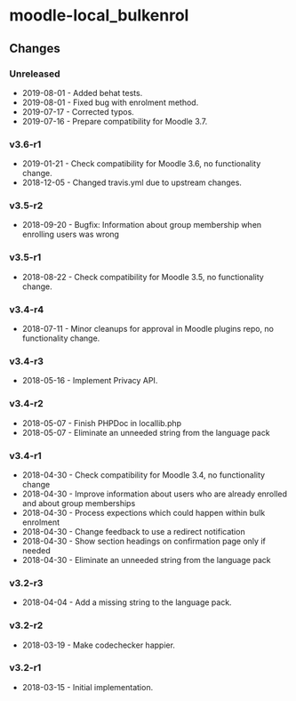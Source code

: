 moodle-local_bulkenrol
======================

Changes
-------

### Unreleased

* 2019-08-01 - Added behat tests.
* 2019-08-01 - Fixed bug with enrolment method.
* 2019-07-17 - Corrected typos.
* 2019-07-16 - Prepare compatibility for Moodle 3.7.

### v3.6-r1

* 2019-01-21 - Check compatibility for Moodle 3.6, no functionality change.
* 2018-12-05 - Changed travis.yml due to upstream changes.

### v3.5-r2

* 2018-09-20 - Bugfix: Information about group membership when enrolling users was wrong

### v3.5-r1

* 2018-08-22 - Check compatibility for Moodle 3.5, no functionality change.

### v3.4-r4

* 2018-07-11 - Minor cleanups for approval in Moodle plugins repo, no functionality change.

### v3.4-r3

* 2018-05-16 - Implement Privacy API.

### v3.4-r2

* 2018-05-07 - Finish PHPDoc in locallib.php
* 2018-05-07 - Eliminate an unneeded string from the language pack

### v3.4-r1

* 2018-04-30 - Check compatibility for Moodle 3.4, no functionality change
* 2018-04-30 - Improve information about users who are already enrolled and about group memberships
* 2018-04-30 - Process expections which could happen within bulk enrolment
* 2018-04-30 - Change feedback to use a redirect notification
* 2018-04-30 - Show section headings on confirmation page only if needed
* 2018-04-30 - Eliminate an unneeded string from the language pack

### v3.2-r3

* 2018-04-04 - Add a missing string to the language pack.

### v3.2-r2

* 2018-03-19 - Make codechecker happier.

### v3.2-r1

* 2018-03-15 - Initial implementation.

